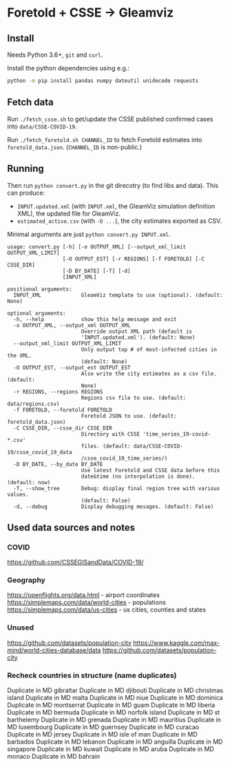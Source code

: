 # Foretold + CSSE -> Gleamviz

## Install

Needs Python 3.6+, `git` and `curl`.

Install the python dependencies using e.g.:

```sh
python -m pip install pandas numpy dateutil unidecode requests
```

## Fetch data

Run `./fetch_csse.sh` to get/update the CSSE published confirmed cases into `data/CSSE-COVID-19`.

Run `./fetch_foretold.sh CHANNEL_ID` to fetch Foretold estimates into `foretold_data.json`. (`CHANNEL_ID` is non-public.)

## Running

Then run `python convert.py` in the git direcotry (to find libs and data). This can produce:

* `INPUT.updated.xml` (with `INPUT.xml`, the GleamViz simulation definition XML), the updated file for GleamViz.
* `estimated_active.csv` (with `-O ...`), the city estimates exported as CSV.

Minimal arguments are just `python convert.py INPUT.xml`.

```text
usage: convert.py [-h] [-o OUTPUT_XML] [--output_xml_limit OUTPUT_XML_LIMIT]
                  [-O OUTPUT_EST] [-r REGIONS] [-f FORETOLD] [-C CSSE_DIR]
                  [-D BY_DATE] [-T] [-d]
                  [INPUT_XML]

positional arguments:
  INPUT_XML             GleamViz template to use (optional). (default: None)

optional arguments:
  -h, --help            show this help message and exit
  -o OUTPUT_XML, --output_xml OUTPUT_XML
                        Override output XML path (default is
                        'INPUT.updated.xml'). (default: None)
  --output_xml_limit OUTPUT_XML_LIMIT
                        Only output top # of most-infected cities in the XML.
                        (default: None)
  -O OUTPUT_EST, --output_est OUTPUT_EST
                        Also write the city estimates as a csv file. (default:
                        None)
  -r REGIONS, --regions REGIONS
                        Regions csv file to use. (default: data/regions.csv)
  -f FORETOLD, --foretold FORETOLD
                        Foretold JSON to use. (default: foretold_data.json)
  -C CSSE_DIR, --csse_dir CSSE_DIR
                        Directory with CSSE 'time_series_19-covid-*.csv'
                        files. (default: data/CSSE-COVID-19/csse_covid_19_data
                        /csse_covid_19_time_series/)
  -D BY_DATE, --by_date BY_DATE
                        Use latest Foretold and CSSE data before this
                        date&time (no interpolation is done). (default: now)
  -T, --show_tree       Debug: display final region tree with various values.
                        (default: False)
  -d, --debug           Display debugging mesages. (default: False)
```

## Used data sources and notes

### COVID

https://github.com/CSSEGISandData/COVID-19/

### Geography

https://openflights.org/data.html - airport coordinates
https://simplemaps.com/data/world-cities - populations
https://simplemaps.com/data/us-cities - us cities, counties and states


### Unused

https://github.com/datasets/population-city
https://www.kaggle.com/max-mind/world-cities-database/data
https://github.com/datasets/population-city


### Recheck countries in structure (name duplicates)

Duplicate in MD gibraltar
Duplicate in MD djibouti
Duplicate in MD christmas island
Duplicate in MD malta
Duplicate in MD niue
Duplicate in MD dominica
Duplicate in MD montserrat
Duplicate in MD guam
Duplicate in MD liberia
Duplicate in MD bermuda
Duplicate in MD norfolk island
Duplicate in MD st barthelemy
Duplicate in MD grenada
Duplicate in MD mauritius
Duplicate in MD luxembourg
Duplicate in MD guernsey
Duplicate in MD curacao
Duplicate in MD jersey
Duplicate in MD isle of man
Duplicate in MD barbados
Duplicate in MD lebanon
Duplicate in MD anguilla
Duplicate in MD singapore
Duplicate in MD kuwait
Duplicate in MD aruba
Duplicate in MD monaco
Duplicate in MD bahrain
